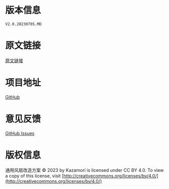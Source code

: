 # 版本信息

```
V2.0.20230705.MD
```

# 原文链接

[原文链接](https://KazamoriIndustries.github.io/KigurumiFanUpgrade/)

# 项目地址

[GitHub](https://github.com/KazamoriIndustries/KigurumiFanUpgrade)

# 意见反馈

[GitHub Issues](https://github.com/KazamoriIndustries/KigurumiFanUpgrade/issues)

# 版权信息

通用风扇改造方案 © 2023 by Kazamori is licensed under CC BY 4.0. To view a copy of this license, visit [http://creativecommons.org/licenses/by/4.0/](http://creativecommons.org/licenses/by/4.0/)
